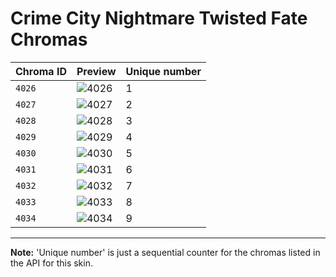 # Crime City Nightmare Twisted Fate Chromas

| Chroma ID | Preview | Unique number |
|---|---|---|
| `4026` | ![4026](https://raw.communitydragon.org/latest/plugins/rcp-be-lol-game-data/global/default/v1/champion-chroma-images/4/4026.png) | 1 |
| `4027` | ![4027](https://raw.communitydragon.org/latest/plugins/rcp-be-lol-game-data/global/default/v1/champion-chroma-images/4/4027.png) | 2 |
| `4028` | ![4028](https://raw.communitydragon.org/latest/plugins/rcp-be-lol-game-data/global/default/v1/champion-chroma-images/4/4028.png) | 3 |
| `4029` | ![4029](https://raw.communitydragon.org/latest/plugins/rcp-be-lol-game-data/global/default/v1/champion-chroma-images/4/4029.png) | 4 |
| `4030` | ![4030](https://raw.communitydragon.org/latest/plugins/rcp-be-lol-game-data/global/default/v1/champion-chroma-images/4/4030.png) | 5 |
| `4031` | ![4031](https://raw.communitydragon.org/latest/plugins/rcp-be-lol-game-data/global/default/v1/champion-chroma-images/4/4031.png) | 6 |
| `4032` | ![4032](https://raw.communitydragon.org/latest/plugins/rcp-be-lol-game-data/global/default/v1/champion-chroma-images/4/4032.png) | 7 |
| `4033` | ![4033](https://raw.communitydragon.org/latest/plugins/rcp-be-lol-game-data/global/default/v1/champion-chroma-images/4/4033.png) | 8 |
| `4034` | ![4034](https://raw.communitydragon.org/latest/plugins/rcp-be-lol-game-data/global/default/v1/champion-chroma-images/4/4034.png) | 9 |

---

**Note:** 'Unique number' is just a sequential counter for the chromas listed in the API for this skin.